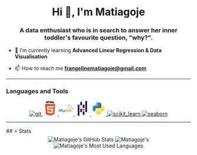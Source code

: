 <h1 align="center">Hi 👋, I'm Matiagoje</h1>
<h3 align="center">A data enthusiast who is in search to answer her inner toddler's favourite question, "why?".</h3>


- 🌱 I’m currently learning **Advanced Linear Regression & Data Visualisation**

- 📫 How to reach me **frangelinematiagoje@gmail.com**
<hr>

### Languages and Tools
<p align="center"> <a href="https://git-scm.com/" target="_blank" rel="noreferrer"> <img src="https://www.vectorlogo.zone/logos/git-scm/git-scm-icon.svg" alt="git" width="40" height="40"/> </a> <a href="https://www.w3.org/html/" target="_blank" rel="noreferrer"> <img src="https://raw.githubusercontent.com/devicons/devicon/master/icons/html5/html5-original-wordmark.svg" alt="html5" width="40" height="40"/> </a> <a href="https://www.mysql.com/" target="_blank" rel="noreferrer"> <img src="https://raw.githubusercontent.com/devicons/devicon/master/icons/mysql/mysql-original-wordmark.svg" alt="mysql" width="40" height="40"/> </a> <a href="https://pandas.pydata.org/" target="_blank" rel="noreferrer"> <img src="https://raw.githubusercontent.com/devicons/devicon/2ae2a900d2f041da66e950e4d48052658d850630/icons/pandas/pandas-original.svg" alt="pandas" width="40" height="40"/> </a> <a href="https://www.python.org" target="_blank" rel="noreferrer"> <img src="https://raw.githubusercontent.com/devicons/devicon/master/icons/python/python-original.svg" alt="python" width="40" height="40"/> </a> <a href="https://scikit-learn.org/" target="_blank" rel="noreferrer"> <img src="https://upload.wikimedia.org/wikipedia/commons/0/05/Scikit_learn_logo_small.svg" alt="scikit_learn" width="40" height="40"/> </a> <a href="https://seaborn.pydata.org/" target="_blank" rel="noreferrer"> <img src="https://seaborn.pydata.org/_images/logo-mark-lightbg.svg" alt="seaborn" width="40" height="40"/> </a> </p>

<hr>
## ⚡️ Stats

<div align=center>
  <img width=390 src="https://github-readme-stats.vercel.app/api?username=matiagoje&theme=transparent&count_private=true&show_icons=true&rank_icon=github&locale=en" alt="Matiagoje's GitHub Stats" />
  <img width=390 src="https://github-readme-streak-stats.herokuapp.com/?user=matiagoje&theme=transparent&count_private=true&border_radius=10&locale=en" alt="Matiagoje's" />
  <img width=325 src="https://github-readme-stats.vercel.app/api/top-langs?username=matiagoje&theme=transparent&layout=donut&hide=css&langs_count=8&border_radius=10&show_icons=true&locale=en" alt="Matiagoje's Most Used Languages" />
</div>

